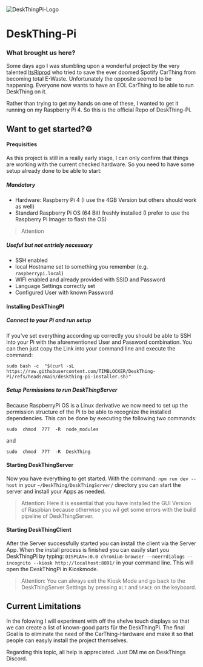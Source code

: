

![DeskThingPi-Logo](https://github.com/TIMBLOCKER/DeskThing-Pi/blob/ac63a235907ffbdf23b503e45caf5946f0584b99/readme_images/deskthing-PI.png)
# DeskThing-Pi 

### What brought us here?
Some days ago I was stumbling upon a wonderful project by the very talented [ItsRiprod](https://github.com/ItsRiprod) who tried to save the ever doomed Spotify CarThing from becoming total E-Waste. Unfortunately the opposite seemed to be happening. Everyone now wants to have an EOL CarThing to be able to run DeskThing on it.

Rather than trying to get my hands on one of these, I wanted to get it running on my Raspberry Pi 4. So this is the official Repo of DeskThing-Pi.

## Want to get started?⚙️
#### Prequisities
As this project is still in a really early stage, I can only confirm that things are working with the current checked hardware. So you need to have some setup already done to be able to start:

##### Mandatory
 - Hardware: Raspberry Pi 4 (I use the 4GB  Version but others should work as well)
 - Standard Raspberry Pi OS (64 Bit) freshly installed (I prefer to use the Raspberry Pi Imager to flash the OS)
> Attention 

##### Useful but not entriely necessary

 - SSH enabled
 - local Hostname set to something you remember (e.g. `raspberrypi.local`)
 - WIFI enabled and already provided with SSID and Password
 - Language Settings correctly set
 - Configured User with known Password

#### Installing DeskThingPI
##### Connect to your Pi and run setup
If you've set everything according up correctly you should be able to SSH into your Pi with the aforementioned User and Password combination. You can then just copy the Link into your command line and execute the command:

    sudo bash -c  "$(curl -sL https://raw.githubusercontent.com/TIMBLOCKER/DeskThing-Pi/refs/heads/main/deskthing-pi-installer.sh)"

##### Setup Permissions to run DeskThingServer
Because RaspberryPi OS is a Linux derivative we now need to set up the permission structure of the Pi to be able to recognize the installed dependencies. This can be done by executing the following two commands:

    sudo  chmod  777  -R  node_modules
and

    sudo  chmod  777  -R  DeskThing

#### Starting DeskThingServer

Now you have everything to get started. With the command: ``npm run dev --host`` in your ``~/DeskThing/DeskThingServer/`` directory you can start the server and install your Apps as needed.

> Attention: Here it is essential that you have installed the GUI Version of Raspbian because otherwise you wil get some errors with the build pipeline of DeskThingServer.

#### Starting DeskThingClient
After the Server successfully started you can install the client via the Server App. When the install process is finished you can easily start you DeskThingPi by typing:
``DISPLAY=:0.0 chromium-browser --noerrdialogs --incognito --kiosk http://localhost:8891/`` in your command line. This will open the DeskThingPi in Kioskmode.

> Attention: You can always exit the Kiosk Mode and go back to the DeskThingServer Settings by pressing ``ALT`` and ``SPACE`` on the keyboard.

## Current Limitations 
In the folowing I will experiment with off the shelve touch displays so that we can create a list of known-good parts für the DeskThingPi. The final Goal is to eliminate the need of the CarThing-Hardware and make it so that people can easyly install the project themselves.

Regarding this topic, all help is appreciated. Just DM me on DeskThings Discord.
